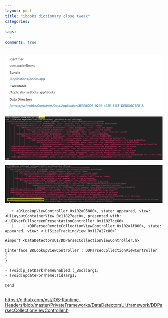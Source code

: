 ```yaml
---
layout: post
title: "ibooks dictionary close tweak"
categories:
  - 
tags:
  - 
comments: true
---
```




<!-- more -->



![](/media/15358613467616.jpg)



![](/media/15358614774660.jpg)

![](/media/15358615263059.jpg)

```
   + <BKLookupViewController 0x102a05800>, state: appeared, view: <UILayoutContainerView 0x11827eec0>, presented with: <_UIOverFullscreenPresentationController 0x11827ce60>
   |    | <DDParsecRemoteCollectionViewController 0x102a1f800>, state: appeared, view: <_UISizeTrackingView 0x117a27c80>`
```

```
#import <DataDetectorsUI/DDParsecCollectionViewController.h>

@interface BKLookupViewController : DDParsecCollectionViewController
{
}

- (void)p_setDarkThemeEnabled:(_Bool)arg1;
- (void)updateForTheme:(id)arg1;

@end


```

<https://github.com/nst/iOS-Runtime-Headers/blob/master/PrivateFrameworks/DataDetectorsUI.framework/DDParsecCollectionViewController.h>







